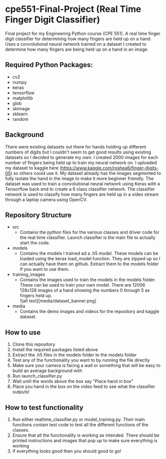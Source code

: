 # cpe551-Final-Project (Real Time Finger Digit Classifier)
Final project for my Engineering Python course (CPE 551). A real time finger digit classifier for determining how many fingers are held up on a hand. Uses a convolutional neural network trained on a dataset I created to determine how many fingers are being held up on a hand in an image.


## Required Python Packages:
<ul>
	<li>cv2</li>
	<li>numpy</li>
	<li>keras</li>
	<li>tensorflow</li>
	<li>matplotlib</li>
	<li>glob</li>
	<li>skimage</li>
	<li>sklearn</li>
	<li>random</li>
</ul>

## Background
There were existing datasets out there for hands holding up different numbers of digits but I couldn't seem to get good results using existing datasets so I decided to generate my own. I created 2000 images for each number of fingers being held up to train my neural network on. I uploaded my dataset to kaggle here (https://www.kaggle.com/roshea6/finger-digits-05) so others could use it. My dataset already has the images segmented to fully isolate the hand in the image to make it more beginner friendly. The dataset was used to train a convolutional neural network using Keras with a Tensorflow back end to create a 6 class classifier network. The classifier network is used to classify how many fingers are held up in a video stream through a laptop camera using OpenCV.

## Repository Structure
<ul>
	<li>src
		<ul>
			<li>Contains the python files for the various classes and driver code for the real time classifier. Launch classifier is the main file to actually start the code.</li>
		</ul>
	</li>
	<li>models
		<ul>
			<li>Contains the models I trained ad a .h5 model. These models can be loaded using the keras load_model function. They are zipped up so I can actually have them on github. Extract them to the models folder if you want to use them.</li>
		</ul>
	</li>
	<li>training_images
		<ul>
			<li>Contains the images used to train the models in the models folder. These can be used to train your own model. There are 12006 128x128 images of a hand showing the numbers 0 through 5 as fingers held up.</li>
			![alt text][media/dataset_banner.png]
		</ul>
	</li>
	<li>media
		<ul>
			<li>Contains the demo images and videos for the repository and kaggle dataset.</li>
		</ul>
	</li>
</ul>

## How to use
<ol>
	<li>Clone this repository</li>
	<li>Install the required packages listed above</li>
	<li>Extract the .h5 files in the models folder to the models folder</li>
	<li>Test any of the functionality you want to by running the file directly</li>
	<li>Make sure your camera is facing a wall or something that will be easy to build an average background with</li>
	<li>Run launch_classifier.py</li>
	<li>Wait until the words above the box say "Place hand in box"</li>
	<li>Place you hand in the box on the video feed to see what the classifier outputs!</li>
</ol>

## How to test functionality
<ol>
	<li>Run either realtime_classifier.py or model_training.py. Their main functions contain test code to test all the different functions of the classes.</li>
	<li>Ensure that all the functionality is working as intended. There should be printed instructions and images that pop up to make sure everything is working</li>
	<li>If everything looks good then you should good to go!</li>
</ol>